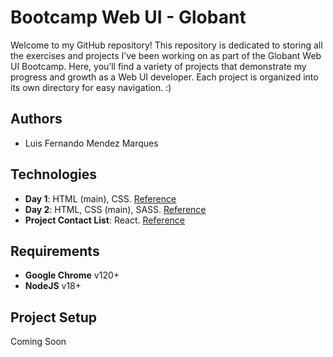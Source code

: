 
# Bootcamp Web UI - Globant

Welcome to my GitHub repository! This repository is dedicated to storing all the exercises and projects I’ve been working on as part of the Globant Web UI Bootcamp. Here, you’ll find a variety of projects that demonstrate my progress and growth as a Web UI developer. Each project is organized into its own directory for easy navigation. :)


## Authors

- Luis Fernando Mendez Marques


## Technologies

- **Day 1**: HTML (main), CSS. [Reference](https://medium.com/@davifsroberto/5-microfrontend-pratices-84d843958754)
- **Day 2**: HTML, CSS (main), SASS. [Reference](https://www.nature.com/nature/volumes/626/issues/7999)
- **Project Contact List**: React. [Reference](https://xd.adobe.com/view/165c41fb-e8a3-40e7-a850-d90f064a94a2-430f/)


## Requirements
- **Google Chrome** v120+
- **NodeJS** v18+

## Project Setup
Coming Soon
